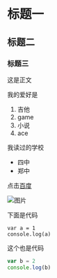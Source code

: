 # 标题一

## 标题二

### 标题三

这是正文

我的爱好是
1. 吉他
2. game
3. 小说
4. ace

我读过的学校

* 四中
* 郑中

点击[百度](https://www.baidu.com)

![图片](timg.png)

下面是代码

    var a = 1
    console.log(a)
    
这个也是代码
```javascript
var b = 2
console.log(b)
```
